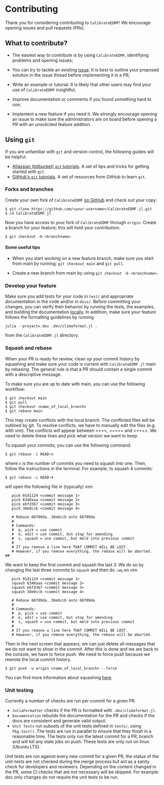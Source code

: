 # Contributing

Thank you for considering contributing to `CalibrateEDMF`! We encourage opening issues and pull requests (PRs).

## What to contribute?

- The easiest way to contribute is by using `CalibrateEDMF`, identifying
  problems and opening issues;

- You can try to tackle an existing [issue](https://github.com/CliMA/CalibrateEDMF.jl/issues). It is best to outline your proposed solution in the issue thread before implementing it in a PR;

- Write an example or tutorial. It is likely that other users may find your use of `CalibrateEDMF` insightful;

- Improve documentation or comments if you found something hard to use;

- Implement a new feature if you need it. We strongly encourage opening an issue to make sure the administrators are on board before opening a PR with an unsolicited feature addition.

## Using `git`

If you are unfamiliar with `git` and version control, the following guides
will be helpful:

- [Atlassian (bitbucket) `git`
  tutorials](https://www.atlassian.com/git/tutorials). A set of tips and tricks
  for getting started with `git`.
- [GitHub's `git` tutorials](https://try.github.io/). A set of resources from
  GitHub to learn `git`.

### Forks and branches

Create your own fork of `CalibrateEDMF` [on
GitHub](https://github.com/CliMA/CalibrateEDMF.jl) and check out your copy:

```
$ git clone https://github.com/<your-username>/CalibrateEDMF.jl.git
$ cd CalibrateEDMF.jl
```

Now you have access to your fork of `CalibrateEDMF` through `origin`. Create a branch for your feature; this will hold your contribution:

```
$ git checkout -b <branchname>
```

#### Some useful tips

- When you start working on a new feature branch, make sure you start from
  main by running: `git checkout main` and `git pull`.

- Create a new branch from main by using `git checkout -b <branchname>`.

### Develop your feature

Make sure you add tests for your code in `test/` and appropriate documentation in the code and/or
in `docs/`. Before committing your changes, you can verify their behavior by running the tests, the examples, and building the documentation [locally](https://clima.github.io/CalibrateEDMF.jl/previews/PR157/installation_instructions/). In addition, make sure your feature follows the formatting guidelines by running
```
julia --project=.dev .dev/climaformat.jl .
```
from the `CalibrateEDMF.jl` directory.

### Squash and rebase

When your PR is ready for review, clean up your commit history by squashing
and make sure your code is current with `CalibrateEDMF.jl` main by rebasing. The general rule is that a PR should contain a single commit with a descriptive message.

To make sure you are up to date with main, you can use the following workflow:

```
$ git checkout main
$ git pull
$ git checkout <name_of_local_branch>
$ git rebase main
```
This may create conflicts with the local branch. The conflicted files will be outlined by git. To resolve conflicts,
we have to manually edit the files (e.g. with vim). The conflicts will appear between >>>>, ===== and <<<<<.
We need to delete these lines and pick what version we want to keep.

To squash your commits, you can use the following command:

```
$ git rebase -i HEAD~n
```

where `n` is the number of commits you need to squash into one. Then, follow the instructions in the terminal. For example, to squash 4 commits:
```
$ git rebase -i HEAD~4
```
will open the following file in (typically) vim:

```
   pick 01d1124 <commit message 1>
   pick 6340aaa <commit message 2>
   pick ebfd367 <commit message 3>
   pick 30e0ccb <commit message 4>

   # Rebase 60709da..30e0ccb onto 60709da
   #
   # Commands:
   #  p, pick = use commit
   #  e, edit = use commit, but stop for amending
   #  s, squash = use commit, but meld into previous commit
   #
   # If you remove a line here THAT COMMIT WILL BE LOST.
   # However, if you remove everything, the rebase will be aborted.
##
```

We want to keep the first commit and squash the last 3. We do so by changing the last three commits to `squash` and then do `:wq` on vim.

```
   pick 01d1124 <commit message 1>
   squash 6340aaa <commit message 2>
   squash ebfd367 <commit message 3>
   squash 30e0ccb <commit message 4>

   # Rebase 60709da..30e0ccb onto 60709da
   #
   # Commands:
   #  p, pick = use commit
   #  e, edit = use commit, but stop for amending
   #  s, squash = use commit, but meld into previous commit
   #
   # If you remove a line here THAT COMMIT WILL BE LOST.
   # However, if you remove everything, the rebase will be aborted.
```

Then in the next screen that appears, we can just delete all messages that
we do not want to show in the commit. After this is done and we are back to 
the console, we have to force push. We need to force push because we rewrote
the local commit history.

```
$ git push -u origin <name_of_local_branch> --force
```

You can find more information about squashing [here](https://github.com/edx/edx-platform/wiki/How-to-Rebase-a-Pull-Request#squash-your-changes).

### Unit testing

Currently a number of checks are run per commit for a given PR.

- `JuliaFormatter` checks if the PR is formatted with `.dev/climaformat.jl`.
- `Documentation` rebuilds the documentation for the PR and checks if the docs
  are consistent and generate valid output.
- `Unit Tests` run subsets of the unit tests defined in `tests/`, using `Pkg.test()`.
  The tests are run in parallel to ensure that they finish in a reasonable time.
  The tests only run the latest commit for a PR, branch and will kill any stale jobs on push.
  These tests are only run on linux (Ubuntu LTS).

Unit tests are run against every new commit for a given PR,
the status of the unit-tests are not checked during the merge
process but act as a sanity check for developers and reviewers.
Depending on the content changed in the PR, some CI checks that
are not necessary will be skipped.  For example doc only changes
do not require the unit tests to be run.